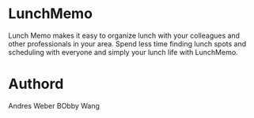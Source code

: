 # LunchMemo
Lunch Memo makes it easy to organize lunch with your colleagues and other professionals in your area.  Spend less time finding lunch spots and scheduling with everyone and simply your lunch life with LunchMemo.

# Authord
Andres Weber
BObby Wang